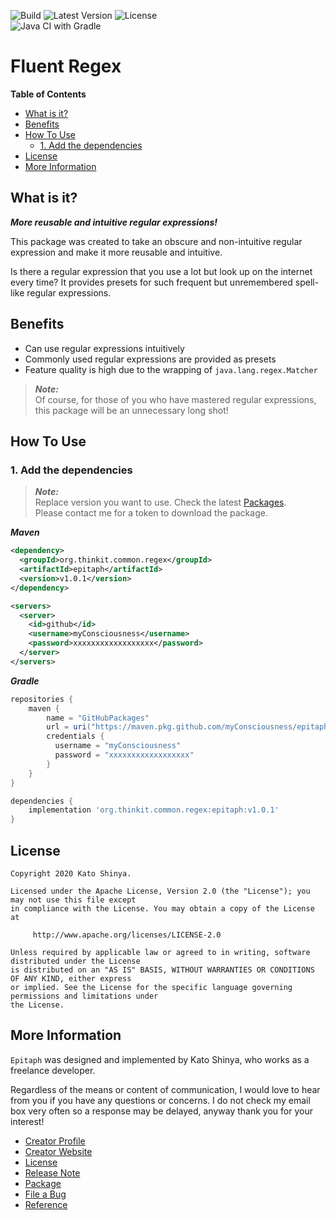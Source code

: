 ![Build](https://img.shields.io/badge/Build-Automated-2980b9.svg?style=for-the-badge)
![Latest Version](https://img.shields.io/badge/Latest_Version-v1.0.1-27ae60.svg?style=for-the-badge)
![License](https://img.shields.io/badge/License-Apache_2.0-e74c3c.svg?style=for-the-badge)</br>
![Java CI with Gradle](https://github.com/myConsciousness/epitaph/workflows/Java%20CI%20with%20Gradle/badge.svg)

# Fluent Regex

<!-- START doctoc generated TOC please keep comment here to allow auto update -->
<!-- DON'T EDIT THIS SECTION, INSTEAD RE-RUN doctoc TO UPDATE -->
**Table of Contents**

- [What is it?](#what-is-it)
- [Benefits](#benefits)
- [How To Use](#how-to-use)
  - [1. Add the dependencies](#1-add-the-dependencies)
- [License](#license)
- [More Information](#more-information)

<!-- END doctoc generated TOC please keep comment here to allow auto update -->

## What is it?

**_More reusable and intuitive regular expressions!_**

This package was created to take an obscure and non-intuitive regular expression and make it more reusable and intuitive.

Is there a regular expression that you use a lot but look up on the internet every time? It provides presets for such frequent but unremembered spell-like regular expressions.

## Benefits

- Can use regular expressions intuitively
- Commonly used regular expressions are provided as presets
- Feature quality is high due to the wrapping of `java.lang.regex.Matcher`

> **_Note:_**</br>
> Of course, for those of you who have mastered regular expressions, this package will be an unnecessary long shot!

## How To Use

### 1. Add the dependencies

> **_Note:_**</br>
> Replace version you want to use. Check the latest [Packages](https://github.com/myConsciousness/epitaph/packages).</br>
> Please contact me for a token to download the package.

**_Maven_**

```xml
<dependency>
  <groupId>org.thinkit.common.regex</groupId>
  <artifactId>epitaph</artifactId>
  <version>v1.0.1</version>
</dependency>

<servers>
  <server>
    <id>github</id>
    <username>myConsciousness</username>
    <password>xxxxxxxxxxxxxxxxxx</password>
  </server>
</servers>
```

**_Gradle_**

```gradle
repositories {
    maven {
        name = "GitHubPackages"
        url = uri("https://maven.pkg.github.com/myConsciousness/epitaph")
        credentials {
          username = "myConsciousness"
          password = "xxxxxxxxxxxxxxxxxx"
        }
    }
}

dependencies {
    implementation 'org.thinkit.common.regex:epitaph:v1.0.1'
}
```

## License

```license
Copyright 2020 Kato Shinya.

Licensed under the Apache License, Version 2.0 (the "License"); you may not use this file except
in compliance with the License. You may obtain a copy of the License at

     http://www.apache.org/licenses/LICENSE-2.0

Unless required by applicable law or agreed to in writing, software distributed under the License
is distributed on an "AS IS" BASIS, WITHOUT WARRANTIES OR CONDITIONS OF ANY KIND, either express
or implied. See the License for the specific language governing permissions and limitations under
the License.
```

## More Information

`Epitaph` was designed and implemented by Kato Shinya, who works as a freelance developer.

Regardless of the means or content of communication, I would love to hear from you if you have any questions or concerns. I do not check my email box very often so a response may be delayed, anyway thank you for your interest!

- [Creator Profile](https://github.com/myConsciousness)
- [Creator Website](https://myconsciousness.github.io/)
- [License](https://github.com/myConsciousness/epitaph/blob/master/LICENSE)
- [Release Note](https://github.com/myConsciousness/epitaph/releases)
- [Package](https://github.com/myConsciousness/epitaph/packages)
- [File a Bug](https://github.com/myConsciousness/epitaph/issues)
- [Reference](https://myconsciousness.github.io/epitaph/)
